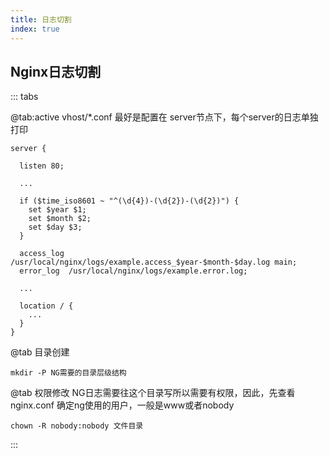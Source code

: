 ```yaml
---
title: 日志切割
index: true
---
```


## Nginx日志切割

::: tabs

@tab:active vhost/\*.conf
最好是配置在 server节点下，每个server的日志单独打印
``` 
server {

  listen 80;
  
  ...

  if ($time_iso8601 ~ "^(\d{4})-(\d{2})-(\d{2})") {
    set $year $1;
    set $month $2;
    set $day $3;
  }

  access_log /usr/local/nginx/logs/example.access_$year-$month-$day.log main;
  error_log  /usr/local/nginx/logs/example.error.log;

  ...

  location / {
    ...
  }
}

```

@tab 目录创建

``` shell
mkdir -P NG需要的目录层级结构
```

@tab 权限修改
NG日志需要往这个目录写所以需要有权限，因此，先查看nginx.conf 确定ng使用的用户，一般是www或者nobody
``` shell
chown -R nobody:nobody 文件目录
```

:::